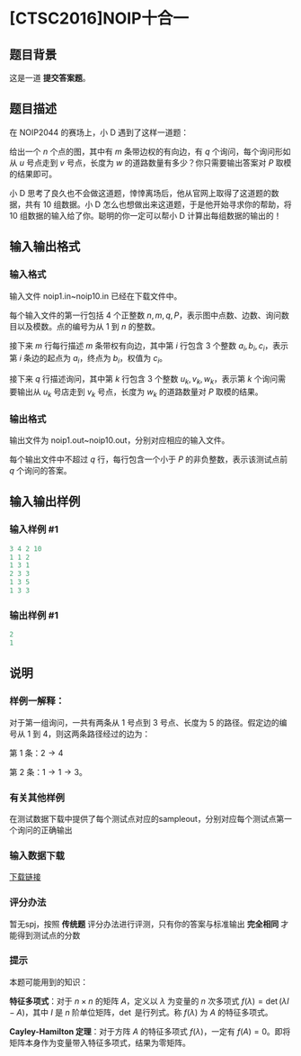# [CTSC2016]NOIP十合一

## 题目背景

这是一道 **提交答案题**。

## 题目描述

在 NOIP2044 的赛场上，小 D 遇到了这样一道题：

给出一个 $n$ 个点的图，其中有 $m$ 条带边权的有向边，有 $q$ 个询问，每个询问形如从 $u$ 号点走到 $v$ 号点，长度为 $w$ 的道路数量有多少？你只需要输出答案对 $P$ 取模的结果即可。

小 D 思考了良久也不会做这道题，悻悻离场后，他从官网上取得了这道题的数据，共有 $10$ 组数据。小 D 怎么也想做出来这道题，于是他开始寻求你的帮助，将 $10$ 组数据的输入给了你。聪明的你一定可以帮小 D 计算出每组数据的输出的！

## 输入输出格式

### 输入格式

输入文件 noip1.in~noip10.in 已经在下载文件中。

每个输入文件的第一行包括 $4$ 个正整数 $n,m,q,P$，表示图中点数、边数、询问数目以及模数。点的编号为从 $1$ 到 $n$ 的整数。

接下来 $m$ 行每行描述 $m$ 条带权有向边，其中第 $i$ 行包含 $3$ 个整数 $a_i,b_i,c_i$，表示第 $i$ 条边的起点为 $a_i$，终点为 $b_i$，权值为 $c_i$。

接下来 $q$ 行描述询问，其中第 $k$ 行包含 $3$ 个整数 $u_k,v_k,w_k$，表示第 $k$ 个询问需要输出从 $u_k$ 号店走到 $v_k$ 号点，长度为 $w_k$ 的道路数量对 $P$ 取模的结果。

### 输出格式

输出文件为 noip1.out~noip10.out，分别对应相应的输入文件。

每个输出文件中不超过 $q$ 行，每行包含一个小于 $P$ 的非负整数，表示该测试点前 $q$ 个询问的答案。

## 输入输出样例

### 输入样例 #1

```cpp
3 4 2 10
1 1 2
1 3 1
2 3 3
1 3 5
1 3 3
```


### 输出样例 #1

```cpp
2
1
```


## 说明

### 样例一解释：

对于第一组询问，一共有两条从 $1$ 号点到 $3$ 号点、长度为 $5$ 的路径。假定边的编号从 $1$ 到 $4$，则这两条路径经过的边为：

第 $1$ 条：$2 \rightarrow 4$

第 $2$ 条：$1 \rightarrow 1 \rightarrow 3$。

### 有关其他样例

在测试数据下载中提供了每个测试点对应的sampleout，分别对应每个测试点第一个询问的正确输出

### 输入数据下载

[下载链接](https://share.weiyun.com/5sk5wqh)

### 评分办法

暂无spj，按照 **传统题** 评分办法进行评测，只有你的答案与标准输出 **完全相同** 才能得到测试点的分数

### 提示

本题可能用到的知识：

**特征多项式**：对于 $n \times n$ 的矩阵 $A$，定义以 $\lambda$ 为变量的 $n$ 次多项式 $f(\lambda)=\det(\lambda I-A)$，其中 $I$ 是 $n$ 阶单位矩阵，$\det$ 是行列式。称 $f(\lambda)$ 为 $A$ 的特征多项式。

**Cayley-Hamilton 定理**：对于方阵 $A$ 的特征多项式 $f(\lambda)$，一定有 $f(A)=0$。即将矩阵本身作为变量带入特征多项式，结果为零矩阵。

